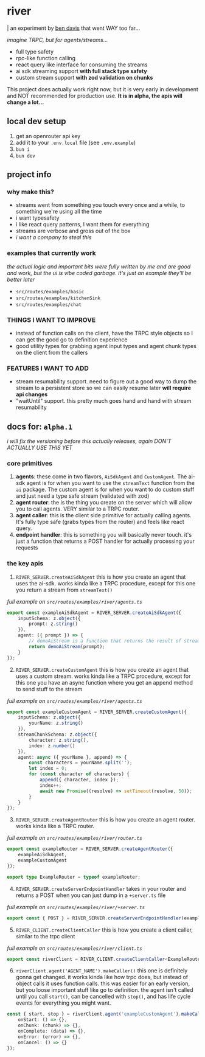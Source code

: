 # river

| an experiment by [ben davis](https://davis7.sh) that went WAY too far...

_imagine TRPC, but for agents/streams..._

- full type safety
- rpc-like function calling
- react query like interface for consuming the streams
- ai sdk streaming support **with full stack type safety**
- custom stream support **with zod validation on chunks**

This project does actually work right now, but it is very early in development and NOT recommended for production use. **It is in alpha, the apis will change a lot...**

## local dev setup

1. get an openrouter api key
2. add it to your `.env.local` file (see `.env.example`)
3. `bun i`
4. `bun dev`

## project info

### why make this?

- streams went from something you touch every once and a while, to something we're using all the time
- i want typesafety
- i like react query patterns, I want them for everything
- streams are verbose and gross out of the box
- _i want a company to steal this_

### examples that currently work

_the actual logic and important bits were fully written by me and are good and work, but the ui is vibe coded garbage. it's just an example they'll be better later_

- `src/routes/examples/basic`
- `src/routes/examples/kitchenSink`
- `src/routes/examples/chat`

### THINGS I WANT TO IMPROVE

- instead of function calls on the client, have the TRPC style objects so I can get the good go to definition experience
- good utility types for grabbing agent input types and agent chunk types on the client from the callers

### FEATURES I WANT TO ADD

- stream resumability support. need to figure out a good way to dump the stream to a persistent store so we can easily resume later **will require api changes**
- "waitUntil" support. this pretty much goes hand and hand with stream resumability

## docs for: `alpha.1`

_i will fix the versioning before this actually releases, again DON'T ACTUALLY USE THIS YET_

### core primitives

1. **agents**: these come in two flavors, `AiSdkAgent` and `CustomAgent`. The ai-sdk agent is for when you want to use the `streamText` function from the `ai` package. The custom agent is for when you want to do custom stuff and just need a type safe stream (validated with zod)
2. **agent router**: the is the thing you create on the server which will allow you to call agents. VERY similar to a TRPC router.
3. **agent caller**: this is the client side primitive for actually calling agents. It's fully type safe (grabs types from the router) and feels like react query.
4. **endpoint handler**: this is something you will basically never touch. it's just a function that returns a POST handler for actually processing your requests

### the key apis

1. `RIVER_SERVER.createAiSdkAgent`
   this is how you create an agent that uses the ai-sdk. works kinda like a TRPC procedure, except for this one you return a stream from `streamText()`

_full example on `src/routes/examples/river/agents.ts`_

```ts
export const exampleAiSdkAgent = RIVER_SERVER.createAiSdkAgent({
	inputSchema: z.object({
		prompt: z.string()
	}),
	agent: ({ prompt }) => {
		// demoAiStream is a function that returns the result of streamText()
		return demoAiStream(prompt);
	}
});
```

2. `RIVER_SERVER.createCustomAgent`
   this is how you create an agent that uses a custom stream. works kinda like a TRPC procedure, except for this one you have an async function where you get an append method to send stuff to the stream

_full example on `src/routes/examples/river/agents.ts`_

```ts
export const exampleCustomAgent = RIVER_SERVER.createCustomAgent({
	inputSchema: z.object({
		yourName: z.string()
	}),
	streamChunkSchema: z.object({
		character: z.string(),
		index: z.number()
	}),
	agent: async ({ yourName }, append) => {
		const characters = yourName.split('');
		let index = 0;
		for (const character of characters) {
			append({ character, index });
			index++;
			await new Promise((resolve) => setTimeout(resolve, 50));
		}
	}
});
```

3. `RIVER_SERVER.createAgentRouter`
   this is how you create an agent router. works kinda like a TRPC router.

_full example on `src/routes/examples/river/router.ts`_

```ts
export const exampleRouter = RIVER_SERVER.createAgentRouter({
	exampleAiSdkAgent,
	exampleCustomAgent
});

export type ExampleRouter = typeof exampleRouter;
```

4. `RIVER_SERVER.createServerEndpointHandler`
   takes in your router and returns a POST when you can just dump in a `+server.ts` file

_full example on `src/routes/examples/river/+server.ts`_

```ts
export const { POST } = RIVER_SERVER.createServerEndpointHandler(exampleRouter);
```

5. `RIVER_CLIENT.createClientCaller`
   this is how you create a client caller, similar to the trpc client

_full example on `src/routes/examples/river/client.ts`_

```ts
export const riverClient = RIVER_CLIENT.createClientCaller<ExampleRouter>('/examples/river');
```

6. `riverClient.agent('AGENT_NAME').makeCaller()`
   this one is definitely gonna get changed. it works kinda like how trpc does, but instead of object calls it uses function calls. this was easier for an early version, but you loose important stuff like go to definition. the agent isn't called until you call `start()`, can be cancelled with `stop()`, and has life cycle events for everything you might want.

```ts
const { start, stop } = riverClient.agent('exampleCustomAgent').makeCaller({
	onStart: () => {},
	onChunk: (chunk) => {},
	onComplete: (data) => {},
	onError: (error) => {},
	onCancel: () => {}
});
```
